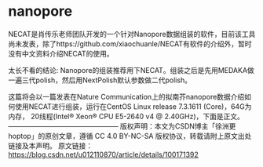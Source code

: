 # nanopore
NECAT是肖传乐老师团队开发的一个针对Nanopore数据组装的软件，目前该工具尚未发表，除了https://github.com/xiaochuanle/NECAT有软件的介绍外，暂时没有中文资料介绍NECAT的使用。

太长不看的结论: Nanopore的组装推荐用下NECAT。组装之后是先用MEDAKA做一遍三代polish，然后用NextPolish默认参数做二代polish。

这篇将会以一篇发表在Nature Communication上的拟南芥nanopore数据介绍如何使用NECAT进行组装，运行在CentOS Linux release 7.3.1611 (Core)，64G为内存， 20线程(Intel® Xeon® CPU E5-2640 v4 @ 2.40GHz)，下面是正文。
————————————————
版权声明：本文为CSDN博主「徐洲更hoptop」的原创文章，遵循 CC 4.0 BY-NC-SA 版权协议，转载请附上原文出处链接及本声明。
原文链接：https://blog.csdn.net/u012110870/article/details/100171392
